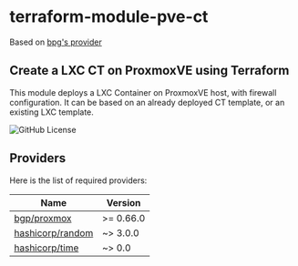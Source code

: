 <!-- markdownlint-disable MD033 -->
# terraform-module-pve-ct

Based on [bpg's provider](https://github.com/bpg/terraform-provider-proxmox)

## Create a LXC CT on ProxmoxVE using Terraform

This module deploys a LXC Container on ProxmoxVE host, with firewall configuration.
It can be based on an already deployed CT template, or an existing LXC template.

![GitHub License](https://img.shields.io/github/license/ralzareck/terraform-module-bgp-pve-ct?style=flat&color=blue)

## Providers

Here is the list of required providers:

| Name                                                                             | Version   |
| -------------------------------------------------------------------------------- | --------- |
| [bgp/proxmox](https://search.opentofu.org/provider/bpg/proxmox/v0.66.0)          | >= 0.66.0 |
| [hashicorp/random](https://search.opentofu.org/provider/hashicorp/random/latest) | ~> 3.0.0  |
| [hashicorp/time](https://search.opentofu.org/provider/hashicorp/time/latest)     | ~> 0.0    |

<!-- BEGIN_TF_DOCS -->

<!-- END_TF_DOCS -->
